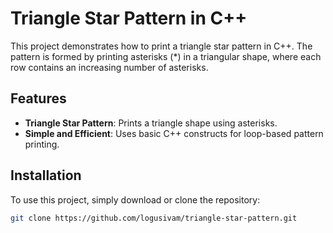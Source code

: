 # Triangle Star Pattern in C++

This project demonstrates how to print a triangle star pattern in C++. The pattern is formed by printing asterisks (*) in a triangular shape, where each row contains an increasing number of asterisks.

## Features

- **Triangle Star Pattern**: Prints a triangle shape using asterisks.
- **Simple and Efficient**: Uses basic C++ constructs for loop-based pattern printing.

## Installation

To use this project, simply download or clone the repository:

```bash
git clone https://github.com/logusivam/triangle-star-pattern.git
```
























